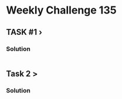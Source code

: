 # Weekly Challenge 135

## TASK #1 › 



### Solution

```python


```


## Task 2 > 


### Solution

```python


```